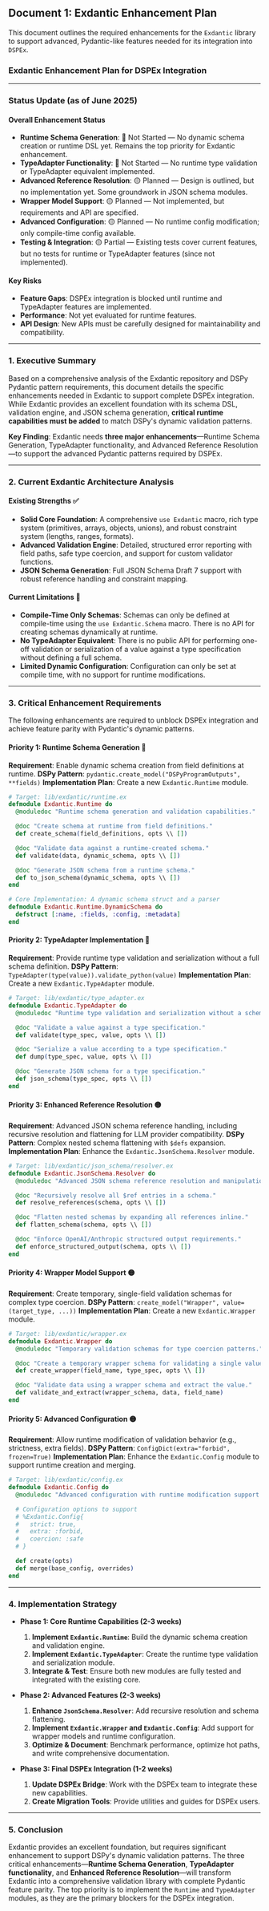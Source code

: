## Document 1: Exdantic Enhancement Plan

This document outlines the required enhancements for the `Exdantic` library to support advanced, Pydantic-like features needed for its integration into `DSPEx`.

### **Exdantic Enhancement Plan for DSPEx Integration**

---

### **Status Update (as of June 2025)**

#### **Overall Enhancement Status**
- **Runtime Schema Generation**: 🔴 Not Started — No dynamic schema creation or runtime DSL yet. Remains the top priority for Exdantic enhancement.
- **TypeAdapter Functionality**: 🔴 Not Started — No runtime type validation or TypeAdapter equivalent implemented.
- **Advanced Reference Resolution**: 🟡 Planned — Design is outlined, but no implementation yet. Some groundwork in JSON schema modules.
- **Wrapper Model Support**: 🟡 Planned — Not implemented, but requirements and API are specified.
- **Advanced Configuration**: 🟡 Planned — No runtime config modification; only compile-time config available.
- **Testing & Integration**: 🟡 Partial — Existing tests cover current features, but no tests for runtime or TypeAdapter features (since not implemented).

#### **Key Risks**
- **Feature Gaps**: DSPEx integration is blocked until runtime and TypeAdapter features are implemented.
- **Performance**: Not yet evaluated for runtime features.
- **API Design**: New APIs must be carefully designed for maintainability and compatibility.

---

### **1. Executive Summary**

Based on a comprehensive analysis of the Exdantic repository and DSPy Pydantic pattern requirements, this document details the specific enhancements needed in Exdantic to support complete DSPEx integration. While Exdantic provides an excellent foundation with its schema DSL, validation engine, and JSON schema generation, **critical runtime capabilities must be added** to match DSPy's dynamic validation patterns.

**Key Finding**: Exdantic needs **three major enhancements**—Runtime Schema Generation, TypeAdapter functionality, and Advanced Reference Resolution—to support the advanced Pydantic patterns required by DSPEx.

---

### **2. Current Exdantic Architecture Analysis**

#### **Existing Strengths ✅**
- **Solid Core Foundation**: A comprehensive `use Exdantic` macro, rich type system (primitives, arrays, objects, unions), and robust constraint system (lengths, ranges, formats).
- **Advanced Validation Engine**: Detailed, structured error reporting with field paths, safe type coercion, and support for custom validator functions.
- **JSON Schema Generation**: Full JSON Schema Draft 7 support with robust reference handling and constraint mapping.

#### **Current Limitations 🔴**
- **Compile-Time Only Schemas**: Schemas can only be defined at compile-time using the `use Exdantic.Schema` macro. There is no API for creating schemas dynamically at runtime.
- **No TypeAdapter Equivalent**: There is no public API for performing one-off validation or serialization of a value against a type specification without defining a full schema.
- **Limited Dynamic Configuration**: Configuration can only be set at compile time, with no support for runtime modifications.

---

### **3. Critical Enhancement Requirements**

The following enhancements are required to unblock DSPEx integration and achieve feature parity with Pydantic's dynamic patterns.

#### **Priority 1: Runtime Schema Generation 🔴**
**Requirement**: Enable dynamic schema creation from field definitions at runtime.
**DSPy Pattern**: `pydantic.create_model("DSPyProgramOutputs", **fields)`
**Implementation Plan**: Create a new `Exdantic.Runtime` module.

```elixir
# Target: lib/exdantic/runtime.ex
defmodule Exdantic.Runtime do
  @moduledoc "Runtime schema generation and validation capabilities."

  @doc "Create schema at runtime from field definitions."
  def create_schema(field_definitions, opts \\ [])

  @doc "Validate data against a runtime-created schema."
  def validate(data, dynamic_schema, opts \\ [])

  @doc "Generate JSON schema from a runtime schema."
  def to_json_schema(dynamic_schema, opts \\ [])
end

# Core Implementation: A dynamic schema struct and a parser
defmodule Exdantic.Runtime.DynamicSchema do
  defstruct [:name, :fields, :config, :metadata]
end
```

#### **Priority 2: TypeAdapter Implementation 🔴**
**Requirement**: Provide runtime type validation and serialization without a full schema definition.
**DSPy Pattern**: `TypeAdapter(type(value)).validate_python(value)`
**Implementation Plan**: Create a new `Exdantic.TypeAdapter` module.

```elixir
# Target: lib/exdantic/type_adapter.ex
defmodule Exdantic.TypeAdapter do
  @moduledoc "Runtime type validation and serialization without a schema."

  @doc "Validate a value against a type specification."
  def validate(type_spec, value, opts \\ [])

  @doc "Serialize a value according to a type specification."
  def dump(type_spec, value, opts \\ [])

  @doc "Generate JSON schema for a type specification."
  def json_schema(type_spec, opts \\ [])
end
```

#### **Priority 3: Enhanced Reference Resolution 🟡**
**Requirement**: Advanced JSON schema reference handling, including recursive resolution and flattening for LLM provider compatibility.
**DSPy Pattern**: Complex nested schema flattening with `$defs` expansion.
**Implementation Plan**: Enhance the `Exdantic.JsonSchema.Resolver` module.

```elixir
# Target: lib/exdantic/json_schema/resolver.ex
defmodule Exdantic.JsonSchema.Resolver do
  @moduledoc "Advanced JSON schema reference resolution and manipulation."

  @doc "Recursively resolve all $ref entries in a schema."
  def resolve_references(schema, opts \\ [])

  @doc "Flatten nested schemas by expanding all references inline."
  def flatten_schema(schema, opts \\ [])

  @doc "Enforce OpenAI/Anthropic structured output requirements."
  def enforce_structured_output(schema, opts \\ [])
end
```

#### **Priority 4: Wrapper Model Support 🟡**
**Requirement**: Create temporary, single-field validation schemas for complex type coercion.
**DSPy Pattern**: `create_model("Wrapper", value=(target_type, ...))`
**Implementation Plan**: Create a new `Exdantic.Wrapper` module.

```elixir
# Target: lib/exdantic/wrapper.ex
defmodule Exdantic.Wrapper do
  @moduledoc "Temporary validation schemas for type coercion patterns."

  @doc "Create a temporary wrapper schema for validating a single value."
  def create_wrapper(field_name, type_spec, opts \\ [])

  @doc "Validate data using a wrapper schema and extract the value."
  def validate_and_extract(wrapper_schema, data, field_name)
end
```

#### **Priority 5: Advanced Configuration 🟡**
**Requirement**: Allow runtime modification of validation behavior (e.g., strictness, extra fields).
**DSPy Pattern**: `ConfigDict(extra="forbid", frozen=True)`
**Implementation Plan**: Enhance the `Exdantic.Config` module to support runtime creation and merging.

```elixir
# Target: lib/exdantic/config.ex
defmodule Exdantic.Config do
  @moduledoc "Advanced configuration with runtime modification support."

  # Configuration options to support
  # %Exdantic.Config{
  #   strict: true,
  #   extra: :forbid,
  #   coercion: :safe
  # }

  def create(opts)
  def merge(base_config, overrides)
end
```

---

### **4. Implementation Strategy**

- **Phase 1: Core Runtime Capabilities (2-3 weeks)**
  1.  **Implement `Exdantic.Runtime`**: Build the dynamic schema creation and validation engine.
  2.  **Implement `Exdantic.TypeAdapter`**: Create the runtime type validation and serialization module.
  3.  **Integrate & Test**: Ensure both new modules are fully tested and integrated with the existing core.

- **Phase 2: Advanced Features (2-3 weeks)**
  1.  **Enhance `JsonSchema.Resolver`**: Add recursive resolution and schema flattening.
  2.  **Implement `Exdantic.Wrapper` and `Exdantic.Config`**: Add support for wrapper models and runtime configuration.
  3.  **Optimize & Document**: Benchmark performance, optimize hot paths, and write comprehensive documentation.

- **Phase 3: Final DSPEx Integration (1-2 weeks)**
  1.  **Update DSPEx Bridge**: Work with the DSPEx team to integrate these new capabilities.
  2.  **Create Migration Tools**: Provide utilities and guides for DSPEx users.

---

### **5. Conclusion**

Exdantic provides an excellent foundation, but requires significant enhancement to support DSPy's dynamic validation patterns. The three critical enhancements—**Runtime Schema Generation**, **TypeAdapter functionality**, and **Enhanced Reference Resolution**—will transform Exdantic into a comprehensive validation library with complete Pydantic feature parity. The top priority is to implement the `Runtime` and `TypeAdapter` modules, as they are the primary blockers for the DSPEx integration.

 